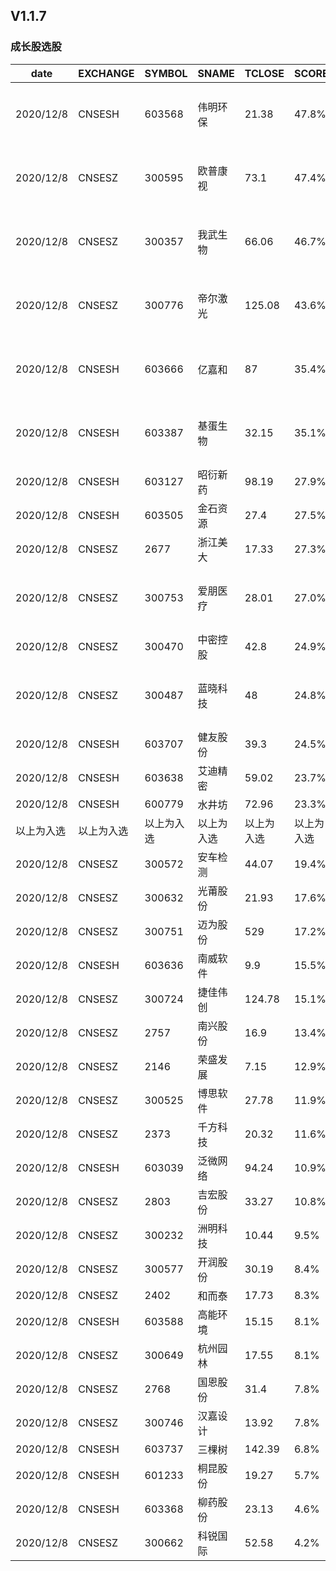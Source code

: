 ## V1.1.7

### 成长股选股

| date       | EXCHANGE   | SYMBOL     | SNAME      | TCLOSE     | SCORE      |          |
| ---------- | ---------- | ---------- | ---------- | ---------- | ---------- | -------- |
| 2020/12/8  | CNSESH     | 603568     | 伟明环保   | 21.38      | 47.8%      | 人工选中 |
| 2020/12/8  | CNSESZ     | 300595     | 欧普康视   | 73.1       | 47.4%      | 人工选中 |
| 2020/12/8  | CNSESZ     | 300357     | 我武生物   | 66.06      | 46.7%      | 人工选中 |
| 2020/12/8  | CNSESZ     | 300776     | 帝尔激光   | 125.08     | 43.6%      | 人工选中 |
| 2020/12/8  | CNSESH     | 603666     | 亿嘉和     | 87         | 35.4%      | 人工选中 |
| 2020/12/8  | CNSESH     | 603387     | 基蛋生物   | 32.15      | 35.1%      | 人工选中 |
| 2020/12/8  | CNSESH     | 603127     | 昭衍新药   | 98.19      | 27.9%      |          |
| 2020/12/8  | CNSESH     | 603505     | 金石资源   | 27.4       | 27.5%      |          |
| 2020/12/8  | CNSESZ     | 2677       | 浙江美大   | 17.33      | 27.3%      |          |
| 2020/12/8  | CNSESZ     | 300753     | 爱朋医疗   | 28.01      | 27.0%      | 人工选中 |
| 2020/12/8  | CNSESZ     | 300470     | 中密控股   | 42.8       | 24.9%      |          |
| 2020/12/8  | CNSESZ     | 300487     | 蓝晓科技   | 48         | 24.8%      | 人工选中 |
| 2020/12/8  | CNSESH     | 603707     | 健友股份   | 39.3       | 24.5%      |          |
| 2020/12/8  | CNSESH     | 603638     | 艾迪精密   | 59.02      | 23.7%      |          |
| 2020/12/8  | CNSESH     | 600779     | 水井坊     | 72.96      | 23.3%      |          |
| 以上为入选 | 以上为入选 | 以上为入选 | 以上为入选 | 以上为入选 | 以上为入选 |          |
| 2020/12/8  | CNSESZ     | 300572     | 安车检测   | 44.07      | 19.4%      |          |
| 2020/12/8  | CNSESZ     | 300632     | 光莆股份   | 21.93      | 17.6%      |          |
| 2020/12/8  | CNSESZ     | 300751     | 迈为股份   | 529        | 17.2%      |          |
| 2020/12/8  | CNSESH     | 603636     | 南威软件   | 9.9        | 15.5%      |          |
| 2020/12/8  | CNSESZ     | 300724     | 捷佳伟创   | 124.78     | 15.1%      |          |
| 2020/12/8  | CNSESZ     | 2757       | 南兴股份   | 16.9       | 13.4%      |          |
| 2020/12/8  | CNSESZ     | 2146       | 荣盛发展   | 7.15       | 12.9%      |          |
| 2020/12/8  | CNSESZ     | 300525     | 博思软件   | 27.78      | 11.9%      |          |
| 2020/12/8  | CNSESZ     | 2373       | 千方科技   | 20.32      | 11.6%      |          |
| 2020/12/8  | CNSESH     | 603039     | 泛微网络   | 94.24      | 10.9%      |          |
| 2020/12/8  | CNSESZ     | 2803       | 吉宏股份   | 33.27      | 10.8%      |          |
| 2020/12/8  | CNSESZ     | 300232     | 洲明科技   | 10.44      | 9.5%       |          |
| 2020/12/8  | CNSESZ     | 300577     | 开润股份   | 30.19      | 8.4%       |          |
| 2020/12/8  | CNSESZ     | 2402       | 和而泰     | 17.73      | 8.3%       |          |
| 2020/12/8  | CNSESH     | 603588     | 高能环境   | 15.15      | 8.1%       |          |
| 2020/12/8  | CNSESZ     | 300649     | 杭州园林   | 17.55      | 8.1%       |          |
| 2020/12/8  | CNSESZ     | 2768       | 国恩股份   | 31.4       | 7.8%       |          |
| 2020/12/8  | CNSESZ     | 300746     | 汉嘉设计   | 13.92      | 7.8%       |          |
| 2020/12/8  | CNSESH     | 603737     | 三棵树     | 142.39     | 6.8%       |          |
| 2020/12/8  | CNSESH     | 601233     | 桐昆股份   | 19.27      | 5.7%       |          |
| 2020/12/8  | CNSESH     | 603368     | 柳药股份   | 23.13      | 4.6%       |          |
| 2020/12/8  | CNSESZ     | 300662     | 科锐国际   | 52.58      | 4.2%       |          |